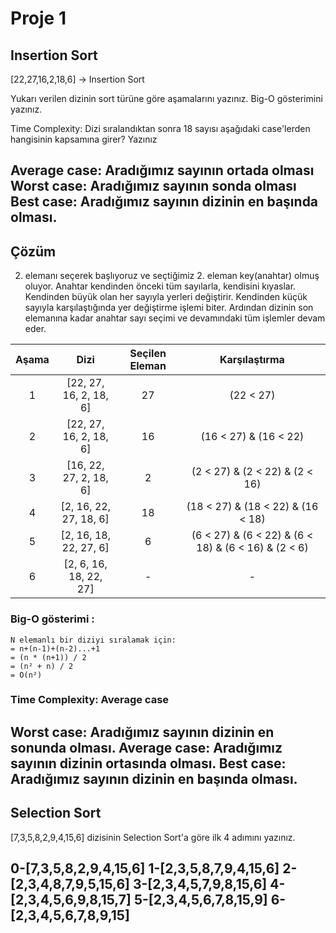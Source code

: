# Proje 1

## Insertion Sort
[22,27,16,2,18,6] -> Insertion Sort

Yukarı verilen dizinin sort türüne göre aşamalarını yazınız.
Big-O gösterimini yazınız.

Time Complexity: Dizi sıralandıktan sonra 18 sayısı aşağıdaki case'lerden hangisinin kapsamına girer? Yazınız

Average case: Aradığımız sayının ortada olması
Worst case: Aradığımız sayının sonda olması
Best case: Aradığımız sayının dizinin en başında olması.
---
## Çözüm
2. elemanı seçerek başlıyoruz ve seçtiğimiz 2. eleman key(anahtar) olmuş oluyor. Anahtar kendinden önceki tüm sayılarla, kendisini kıyaslar. Kendinden büyük olan her sayıyla yerleri değiştirir. Kendinden küçük sayıyla karşılaştığında yer değiştirme işlemi biter. Ardından dizinin son elemanına kadar anahtar sayı seçimi ve devamındaki tüm işlemler devam eder. 

| Aşama | Dizi | Seçilen Eleman | Karşılaştırma |
| :----: | :----: | :----: | :----: |
| 1 | [22, 27, 16, 2, 18, 6] | 27 | (22 < 27) |
| 2 | [22, 27, 16, 2, 18, 6] | 16 | (16 < 27) & (16 < 22) |
| 3 | [16, 22, 27, 2, 18, 6] | 2 | (2 < 27) & (2 < 22) & (2 < 16) |
| 4 | [2, 16, 22, 27, 18, 6] | 18 | (18 < 27) & (18 < 22) & (16 < 18) |
| 5 | [2, 16, 18, 22, 27, 6] | 6 | (6 < 27) & (6 < 22) & (6 < 18) & (6 < 16) & (2 < 6) |
| 6 | [2, 6, 16, 18, 22, 27] | - | - |
### Big-O gösterimi : 
```
N elemanlı bir diziyi sıralamak için:
= n+(n-1)+(n-2)...+1
= (n * (n+1)) / 2
= (n² + n) / 2
= O(n²)
```
### Time Complexity: Average case
Worst case: Aradığımız sayının dizinin en sonunda olması.
Average case: Aradığımız sayının dizinin ortasında olması.
Best case: Aradığımız sayının dizinin en başında olması.
---

## Selection Sort
[7,3,5,8,2,9,4,15,6] dizisinin Selection Sort'a göre ilk 4 adımını yazınız.

0-[7,3,5,8,2,9,4,15,6]
1-[2,3,5,8,7,9,4,15,6]
2-[2,3,4,8,7,9,5,15,6]
3-[2,3,4,5,7,9,8,15,6]
4-[2,3,4,5,6,9,8,15,7]
5-[2,3,4,5,6,7,8,15,9]
6-[2,3,4,5,6,7,8,9,15]
---
